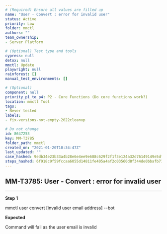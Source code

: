 ```yaml
---
# (Required) Ensure all values are filled up
name: "User - Convert : error for invalid user"
status: Active
priority: Low
folder: mmctl
authors: ""
team_ownership: 
- Server Platform

# (Optional) Test type and tools
cypress: null
detox: null
mmctl: Update
playwright: null
rainforest: []
manual_test_environments: []

# (Optional)
component: null
priority_p1_to_p4: P2 - Core Functions (Do core functions work?)
location: mmctl Tool
tags: 
- Never tested
labels: 
- fix-versions-not-empty-2022cleanup

# Do not change
id: 8647253
key: MM-T3785
folder_path: mmctl
created_on: "2021-01-20T10:34:47Z"
last_updated: ""
case_hashed: 9edb34e23b33a4b28e6e4ee9e688c629f2f1f3e124a32d76149149e5dfca4b7e327ebe5a1b1c0f59151986f3a254245e
steps_hashed: 6f918c9f59fccaa6055d14811fe405a4af2c03560d8f344de0bbafb71c49435a25f715ca7b500cb925ab68c356f96f7b
---
```


## MM-T3785: User - Convert : error for invalid user

---

**Step 1**

mmctl user convert \[invalid user email address] --bot

**Expected**

Command will fail as the user email is invalid
